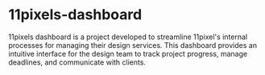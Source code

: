 # 11pixels-dashboard
11pixels dashboard is a project developed to streamline 11pixel's internal processes for managing their design services. This dashboard provides an intuitive interface for the design team to track project progress, manage deadlines, and communicate with clients. 
